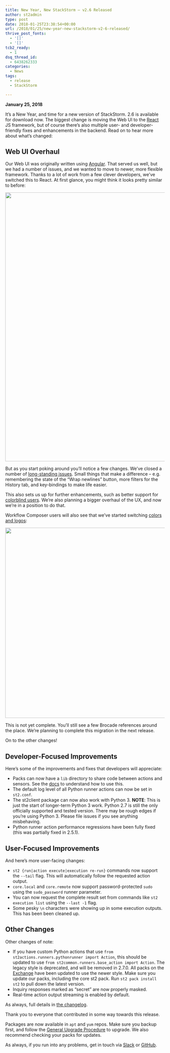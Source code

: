 ```yaml
---
title: New Year, New StackStorm – v2.6 Released
author: st2admin
type: post
date: 2018-01-25T23:38:54+00:00
url: /2018/01/25/new-year-new-stackstorm-v2-6-released/
thrive_post_fonts:
  - '[]'
  - '[]'
tcb2_ready:
  - 1
dsq_thread_id:
  - 6438262333
categories:
  - News
tags:
  - release
  - StackStorm

---
```

**January 25, 2018**

It&#8217;s a New Year, and time for a new version of StackStorm. 2.6 is available for download now. The biggest change is moving the Web UI to the [React][1] JS framework, but of course there&#8217;s also multiple user- and developer-friendly fixes and enhancements in the backend. Read on to hear more about what&#8217;s changed:

<!--more-->

## Web UI Overhaul

Our Web UI was originally written using [Angular][2]. That served us well, but we had a number of issues, and we wanted to move to newer, more flexible framework. Thanks to a lot of work from a few clever developers, we&#8217;ve switched this to React. At first glance, you might think it looks pretty similar to before:

[<img loading="lazy" src="https://stackstorm.com/wp/wp-content/uploads/2018/01/basic_history_tab.png" alt="" width="2560" height="848" class="aligncenter size-full wp-image-7628" srcset="https://stackstorm.com/wp/wp-content/uploads/2018/01/basic_history_tab.png 2560w, https://stackstorm.com/wp/wp-content/uploads/2018/01/basic_history_tab-150x50.png 150w, https://stackstorm.com/wp/wp-content/uploads/2018/01/basic_history_tab-300x99.png 300w, https://stackstorm.com/wp/wp-content/uploads/2018/01/basic_history_tab-768x254.png 768w, https://stackstorm.com/wp/wp-content/uploads/2018/01/basic_history_tab-1024x339.png 1024w, https://stackstorm.com/wp/wp-content/uploads/2018/01/basic_history_tab-80x27.png 80w, https://stackstorm.com/wp/wp-content/uploads/2018/01/basic_history_tab-220x73.png 220w, https://stackstorm.com/wp/wp-content/uploads/2018/01/basic_history_tab-250x83.png 250w, https://stackstorm.com/wp/wp-content/uploads/2018/01/basic_history_tab-280x93.png 280w, https://stackstorm.com/wp/wp-content/uploads/2018/01/basic_history_tab-510x169.png 510w, https://stackstorm.com/wp/wp-content/uploads/2018/01/basic_history_tab-750x248.png 750w, https://stackstorm.com/wp/wp-content/uploads/2018/01/basic_history_tab-975x323.png 975w, https://stackstorm.com/wp/wp-content/uploads/2018/01/basic_history_tab-1190x394.png 1190w" sizes="(max-width: 2560px) 100vw, 2560px" />][3]

But as you start poking around you&#8217;ll notice a few changes. We&#8217;ve closed a number of [long-standing issues][4]. Small things that make a difference &#8211; e.g. remembering the state of the &#8220;Wrap newlines&#8221; button, more filters for the History tab, and key-bindings to make life easier.

This also sets us up for further enhancements, such as better support for [colorblind users][5]. We&#8217;re also planning a bigger overhaul of the UX, and now we&#8217;re in a position to do that.

Workflow Composer users will also see that we&#8217;ve started switching [colors and logos][6]:

[<img loading="lazy" src="https://stackstorm.com/wp/wp-content/uploads/2018/01/extreme_branding.png" alt="" width="2522" height="600" class="aligncenter size-full wp-image-7629" srcset="https://stackstorm.com/wp/wp-content/uploads/2018/01/extreme_branding.png 2522w, https://stackstorm.com/wp/wp-content/uploads/2018/01/extreme_branding-150x36.png 150w, https://stackstorm.com/wp/wp-content/uploads/2018/01/extreme_branding-300x71.png 300w, https://stackstorm.com/wp/wp-content/uploads/2018/01/extreme_branding-768x183.png 768w, https://stackstorm.com/wp/wp-content/uploads/2018/01/extreme_branding-1024x244.png 1024w, https://stackstorm.com/wp/wp-content/uploads/2018/01/extreme_branding-80x19.png 80w, https://stackstorm.com/wp/wp-content/uploads/2018/01/extreme_branding-220x52.png 220w, https://stackstorm.com/wp/wp-content/uploads/2018/01/extreme_branding-250x59.png 250w, https://stackstorm.com/wp/wp-content/uploads/2018/01/extreme_branding-280x67.png 280w, https://stackstorm.com/wp/wp-content/uploads/2018/01/extreme_branding-510x121.png 510w, https://stackstorm.com/wp/wp-content/uploads/2018/01/extreme_branding-750x178.png 750w, https://stackstorm.com/wp/wp-content/uploads/2018/01/extreme_branding-975x232.png 975w, https://stackstorm.com/wp/wp-content/uploads/2018/01/extreme_branding-1190x283.png 1190w" sizes="(max-width: 2522px) 100vw, 2522px" />][7]

This is not yet complete. You&#8217;ll still see a few Brocade references around the place. We&#8217;re planning to complete this migration in the next release.

On to the other changes!

## Developer-Focused Improvements

Here&#8217;s some of the improvements and fixes that developers will appreciate:

  * Packs can now have a `lib` directory to share code between actions and sensors. See the [docs][8] to understand how to use this.
  * The default log level of all Python runner actions can now be set in `st2.conf`.
  * The st2client package can now also work with Python 3. **NOTE**: This is just the start of longer-term Python 3 work. Python 2.7 is still the only officially supported and tested version. There may be rough edges if you&#8217;re using Python 3. Please file issues if you see anything misbehaving.
  * Python runner action performance regressions have been fully fixed (this was partially fixed in 2.5.1).

## User-Focused Improvements

And here&#8217;s more user-facing changes:

  * `st2 {run|action execute|execution re-run}` commands now support the `--tail` flag. This will automatically follow the requested action output.
  * `core.local` and `core.remote` now support password-protected `sudo` using the `sudo_password` runner parameter.
  * You can now request the complete result set from commands like `st2 execution list` using the `--last -1` flag.
  * Some pesky `\n` characters were showing up in some execution outputs. This has been been cleaned up.

## Other Changes

Other changes of note:

  * If you have custom Python actions that use `from st2actions.runners.pythonrunner import Action`, this should be updated to use `from st2common.runners.base_action import Action`. The legacy style is deprecated, and will be removed in 2.7.0. All packs on the [Exchange][9] have been updated to use the newer style. Make sure you update our packs, including the core st2 pack. Run `st2 pack install st2` to pull down the latest version.
  * Inquiry responses marked as &#8220;secret&#8221; are now properly masked.
  * Real-time action output streaming is enabled by default.

As always, full details in [the changelog][10].

Thank you to everyone that contributed in some way towards this release.

Packages are now available in `apt` and `yum` repos. Make sure you backup first, and follow the [General Upgrade Procedure][11] to upgrade. We also recommend checking your packs for updates.

As always, if you run into any problems, get in touch via [Slack][12] or [GitHub][13].

 [1]: https://reactjs.org/
 [2]: https://angularjs.org/
 [3]: https://stackstorm.com/wp/wp-content/uploads/2018/01/basic_history_tab.png
 [4]: https://github.com/StackStorm/st2web/issues?page=2&q=is%3Aissue+is%3Aclosed
 [5]: https://github.com/StackStorm/st2web/pull/464
 [6]: https://stackstorm.com/2017/11/03/stackstorm_goes_extreme/
 [7]: https://stackstorm.com/wp/wp-content/uploads/2018/01/extreme_branding.png
 [8]: https://docs.stackstorm.com/reference/sharing_code_sensors_actions.html
 [9]: https://exchange.stackstorm.org
 [10]: https://docs.stackstorm.com/changelog.html
 [11]: https://docs.stackstorm.com/install/upgrades.html#general-upgrade-procedure
 [12]: https://stackstorm.com/community-signup
 [13]: https://github.com/StackStorm/st2/issues